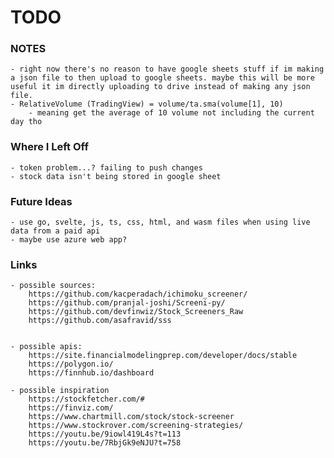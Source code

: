 # TODO

### NOTES

    - right now there's no reason to have google sheets stuff if im making a json file to then upload to google sheets. maybe this will be more useful it im directly uploading to drive instead of making any json file.
    - RelativeVolume (TradingView) = volume/ta.sma(volume[1], 10)
        - meaning get the average of 10 volume not including the current day tho

### Where I Left Off

    - token problem...? failing to push changes 
    - stock data isn't being stored in google sheet

    

### Future Ideas
    
    - use go, svelte, js, ts, css, html, and wasm files when using live data from a paid api
    - maybe use azure web app?



### Links

    - possible sources:
        https://github.com/kacperadach/ichimoku_screener/
        https://github.com/pranjal-joshi/Screeni-py/
        https://github.com/devfinwiz/Stock_Screeners_Raw
        https://github.com/asafravid/sss
        

    - possible apis:
        https://site.financialmodelingprep.com/developer/docs/stable
        https://polygon.io/
        https://finnhub.io/dashboard

    - possible inspiration
        https://stockfetcher.com/#
        https://finviz.com/
        https://www.chartmill.com/stock/stock-screener
        https://www.stockrover.com/screening-strategies/
        https://youtu.be/9iowl419L4s?t=113
        https://youtu.be/7RbjGk9eNJU?t=758

